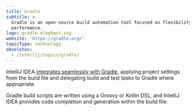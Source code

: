 ```yaml
---
title: Gradle
subtitle: >-
  Gradle is an open-source build automation tool focused on flexibility and
  performance.
logo: gradle-elephant.svg
website: 'https://gradle.org/'
topicType: technology
obsoletes:
  - /intellij/topics/gradle/
---
```


IntelliJ IDEA [integrates seamlessly with Gradle](https://www.jetbrains.com/help/idea/gradle.html), applying project settings from the build file and delegating build and test tasks to Gradle where appropriate.

Gradle build scripts are written using a Groovy or Kotlin DSL, and IntelliJ IDEA provides code completion and generation within the build file.

